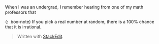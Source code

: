 When I was an undergrad, I remember hearing from one of my math professors that

{: .box-note}
If you pick a real number at random, there is a 100% chance that it is irrational.


> Written with [StackEdit](https://stackedit.io/).
<!--stackedit_data:
eyJoaXN0b3J5IjpbLTE2MTY5MDU4MzgsLTExNTc5ODgyMzIsMz
E3NjA4MTIxXX0=
-->